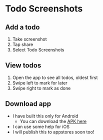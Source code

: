 # Todo Screenshots

## Add a todo
1. Take screenshot
2. Tap share
3. Select Todo Screenshots

## View todos
1. Open the app to see all todos, oldest first
2. Swipe left to mark for later
3. Swipe right to mark as done

## Download app
- I have built this only for Android
  - You can download the [APK here](./app-release.apk)
- I can use some help for iOS 
- I will publish this to appstores soon too!